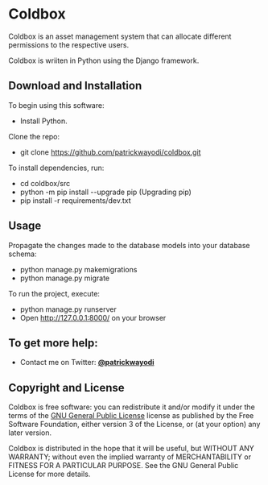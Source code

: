 Coldbox
=======

Coldbox is an asset management system that can allocate different permissions to the 
respective users.

Coldbox is wriiten in Python using the Django framework.


## Download and Installation

To begin using this software:
* Install Python.

Clone the repo: 
* git clone https://github.com/patrickwayodi/coldbox.git

To install dependencies, run:
* cd coldbox/src
* python -m pip install --upgrade pip (Upgrading pip)
* pip install -r requirements/dev.txt


## Usage

Propagate the changes made to the database models into your database schema:
* python manage.py makemigrations
* python manage.py migrate

To run the project, execute:
* python manage.py runserver
* Open http://127.0.0.1:8000/ on your browser


## To get more help:

* Contact me on Twitter: **[@patrickwayodi](https://www.twitter.com/patrickwayodi)**


## Copyright and License

Coldbox is free software: you can redistribute it and/or modify it under the terms
of the [GNU General Public License](https://www.github.com/patrickwayodi/coldbox/blob/gh-pages/LICENSE)
license as published by the Free Software Foundation, either version 3 of the License,
or (at your option) any later version.

Coldbox is distributed in the hope that it will be useful, but WITHOUT ANY WARRANTY;
without even the implied warranty of MERCHANTABILITY or FITNESS FOR A PARTICULAR PURPOSE.
See the GNU General Public License for more details.
